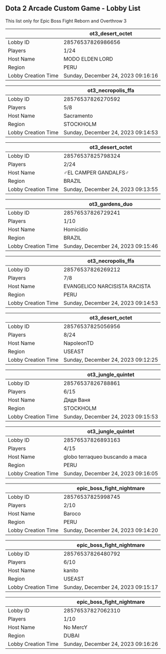 ## Dota 2 Arcade Custom Game - Lobby List

This list only for Epic Boss Fight Reborn and Overthrow 3

|  | ot3_desert_octet |
| ------ | ------ |
| Lobby ID | 28576537826986656 |
| Players | 1/24 |
| Host Name | MODO ELDEN LORD |
| Region | PERU |
| Lobby Creation Time | Sunday, December 24, 2023 09:16:16 |


|  | ot3_necropolis_ffa |
| ------ | ------ |
| Lobby ID | 28576537826270592 |
| Players | 5/8 |
| Host Name | Sacramento |
| Region | STOCKHOLM |
| Lobby Creation Time | Sunday, December 24, 2023 09:14:53 |


|  | ot3_desert_octet |
| ------ | ------ |
| Lobby ID | 28576537825798324 |
| Players | 2/24 |
| Host Name | ♂EL CAMPER GANDALFS♂ |
| Region | BRAZIL |
| Lobby Creation Time | Sunday, December 24, 2023 09:13:55 |


|  | ot3_gardens_duo |
| ------ | ------ |
| Lobby ID | 28576537826729241 |
| Players | 1/10 |
| Host Name | Homicídio |
| Region | BRAZIL |
| Lobby Creation Time | Sunday, December 24, 2023 09:15:46 |


|  | ot3_necropolis_ffa |
| ------ | ------ |
| Lobby ID | 28576537826269212 |
| Players | 7/8 |
| Host Name | EVANGELICO NARCISISTA RACISTA |
| Region | PERU |
| Lobby Creation Time | Sunday, December 24, 2023 09:14:53 |


|  | ot3_desert_octet |
| ------ | ------ |
| Lobby ID | 28576537825056956 |
| Players | 8/24 |
| Host Name | NapoleonTD |
| Region | USEAST |
| Lobby Creation Time | Sunday, December 24, 2023 09:12:25 |


|  | ot3_jungle_quintet |
| ------ | ------ |
| Lobby ID | 28576537826788861 |
| Players | 6/15 |
| Host Name | Дядя Ваня |
| Region | STOCKHOLM |
| Lobby Creation Time | Sunday, December 24, 2023 09:15:53 |


|  | ot3_jungle_quintet |
| ------ | ------ |
| Lobby ID | 28576537826893163 |
| Players | 4/15 |
| Host Name | globo terraqueo buscando a maca |
| Region | PERU |
| Lobby Creation Time | Sunday, December 24, 2023 09:16:05 |


|  | epic_boss_fight_nightmare |
| ------ | ------ |
| Lobby ID | 28576537825998745 |
| Players | 2/10 |
| Host Name | Baroco |
| Region | PERU |
| Lobby Creation Time | Sunday, December 24, 2023 09:14:20 |


|  | epic_boss_fight_nightmare |
| ------ | ------ |
| Lobby ID | 28576537826480792 |
| Players | 6/10 |
| Host Name | kanito |
| Region | USEAST |
| Lobby Creation Time | Sunday, December 24, 2023 09:15:17 |


|  | epic_boss_fight_nightmare |
| ------ | ------ |
| Lobby ID | 28576537827062310 |
| Players | 1/10 |
| Host Name | No MercY |
| Region | DUBAI |
| Lobby Creation Time | Sunday, December 24, 2023 09:16:26 |


